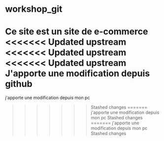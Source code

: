 # workshop_git
Ce site est un site de e-commerce
<<<<<<< Updated upstream
<<<<<<< Updated upstream
<<<<<<< Updated upstream
J'apporte une modification depuis github
=======
j'apporte une modification depuis mon pc
>>>>>>> Stashed changes
=======
j'apporte une modification depuis mon pc
>>>>>>> Stashed changes
=======
j'apporte une modification depuis mon pc
>>>>>>> Stashed changes
